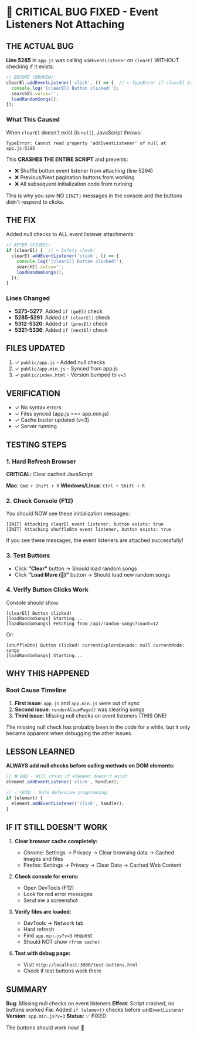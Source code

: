 # 🐛 CRITICAL BUG FIXED - Event Listeners Not Attaching

## THE ACTUAL BUG

**Line 5285** in `app.js` was calling `addEventListener` on `clearEl` WITHOUT checking if it exists:

```javascript
// BEFORE (BROKEN):
clearEl.addEventListener('click', () => {  // ← TypeError if clearEl is null!
  console.log('[clearEl] Button clicked!');
  searchEl.value='';
  loadRandomSongs();
});
```

### What This Caused

When `clearEl` doesn't exist (is `null`), JavaScript throws:
```
TypeError: Cannot read property 'addEventListener' of null at app.js:5285
```

This **CRASHES THE ENTIRE SCRIPT** and prevents:
- ❌ Shuffle button event listener from attaching (line 5294)
- ❌ Previous/Next pagination buttons from working
- ❌ All subsequent initialization code from running

This is why you saw NO `[INIT]` messages in the console and the buttons didn't respond to clicks.

## THE FIX

Added null checks to ALL event listener attachments:

```javascript
// AFTER (FIXED):
if (clearEl) {  // ← Safety check!
  clearEl.addEventListener('click', () => {
    console.log('[clearEl] Button clicked!');
    searchEl.value='';
    loadRandomSongs();
  });
}
```

### Lines Changed
- **5275-5277**: Added `if (goEl)` check
- **5285-5291**: Added `if (clearEl)` check
- **5312-5320**: Added `if (prevEl)` check
- **5321-5336**: Added `if (nextEl)` check

## FILES UPDATED

1. ✓ `public/app.js` - Added null checks
2. ✓ `public/app.min.js` - Synced from app.js
3. ✓ `public/index.html` - Version bumped to `v=3`

## VERIFICATION

- ✓ No syntax errors
- ✓ Files synced (app.js === app.min.js)
- ✓ Cache buster updated (v=3)
- ✓ Server running

## TESTING STEPS

### 1. Hard Refresh Browser
**CRITICAL:** Clear cached JavaScript

**Mac**: `Cmd + Shift + R`
**Windows/Linux**: `Ctrl + Shift + R`

### 2. Check Console (F12)
You should NOW see these initialization messages:
```
[INIT] Attaching clearEl event listener, button exists: true
[INIT] Attaching shuffleBtn event listener, button exists: true
```

If you see these messages, the event listeners are attached successfully!

### 3. Test Buttons
- Click **"Clear"** button → Should load random songs
- Click **"Load More (🔄)"** button → Should load new random songs

### 4. Verify Button Clicks Work
Console should show:
```
[clearEl] Button clicked!
[loadRandomSongs] Starting...
[loadRandomSongs] Fetching from /api/random-songs?count=12
```

Or:
```
[shuffleBtn] Button clicked! currentExploreDecade: null currentMode: songs
[loadRandomSongs] Starting...
```

## WHY THIS HAPPENED

### Root Cause Timeline
1. **First issue**: `app.js` and `app.min.js` were out of sync
2. **Second issue**: `renderAlbumPage()` was clearing songs
3. **Third issue**: Missing null checks on event listeners (THIS ONE)

The missing null check has probably been in the code for a while, but it only became apparent when debugging the other issues.

## LESSON LEARNED

**ALWAYS add null checks before calling methods on DOM elements:**

```javascript
// ❌ BAD - Will crash if element doesn't exist
element.addEventListener('click', handler);

// ✅ GOOD - Safe defensive programming
if (element) {
  element.addEventListener('click', handler);
}
```

## IF IT STILL DOESN'T WORK

1. **Clear browser cache completely:**
   - Chrome: Settings → Privacy → Clear browsing data → Cached images and files
   - Firefox: Settings → Privacy → Clear Data → Cached Web Content

2. **Check console for errors:**
   - Open DevTools (F12)
   - Look for red error messages
   - Send me a screenshot

3. **Verify files are loaded:**
   - DevTools → Network tab
   - Hard refresh
   - Find `app.min.js?v=3` request
   - Should NOT show `(from cache)`

4. **Test with debug page:**
   - Visit `http://localhost:3000/test-buttons.html`
   - Check if test buttons work there

## SUMMARY

**Bug**: Missing null checks on event listeners
**Effect**: Script crashed, no buttons worked
**Fix**: Added `if (element)` checks before `addEventListener`
**Version**: `app.min.js?v=3`
**Status**: ✅ FIXED

The buttons should work now! 🎉
